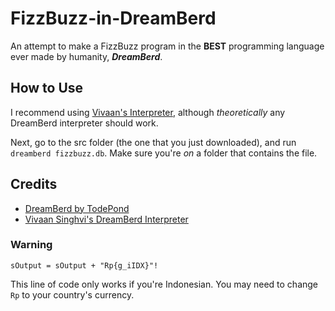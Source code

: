 # FizzBuzz-in-DreamBerd
An attempt to make a FizzBuzz program in the **BEST** programming language ever made by humanity, ***DreamBerd***.
## How to Use
I recommend using [Vivaan's Interpreter](https://github.com/vivaansinghvi07/dreamberd-interpreter), although *theoretically* any DreamBerd interpreter should work.

Next, go to the src folder (the one that you just downloaded), and run ```dreamberd fizzbuzz.db```. Make sure you're _on_ a folder that contains the file.
## Credits
- [DreamBerd by TodePond](https://github.com/TodePond/DreamBerd/)
- [Vivaan Singhvi's DreamBerd Interpreter](https://github.com/vivaansinghvi07/dreamberd-interpreter)

### Warning
```sOutput = sOutput + "Rp{g_iIDX}"!```

This line of code only works if you're Indonesian. You may need to change ```Rp``` to your country's currency.
